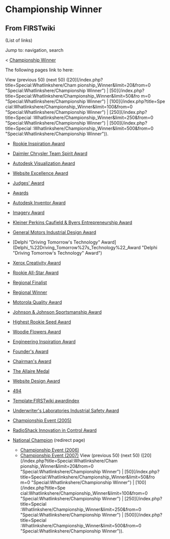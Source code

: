 # Championship Winner

## From FIRSTwiki

(List of links)

Jump to: navigation, search

< [Championship Winner](/index.php?title=Championship_Winner&redirect=no "Championship Winner")

The following pages link to here:

View (previous 50) (next 50) ([20](/index.php?title=Special:Whatlinkshere/Cham
pionship_Winner&limit=20&from=0 "Special:Whatlinkshere/Championship Winner") | [50](/index.php?title=Special:Whatlinkshere/Championship_Winner&limit=50&fro
m=0 "Special:Whatlinkshere/Championship Winner") | [100](/index.php?title=Spe
cial:Whatlinkshere/Championship_Winner&limit=100&from=0 "Special:Whatlinkshere/Championship Winner") | [250](/index.php?title=Special
:Whatlinkshere/Championship_Winner&limit=250&from=0 "Special:Whatlinkshere/Championship Winner") | [500](/index.php?title=Special
:Whatlinkshere/Championship_Winner&limit=500&from=0 "Special:Whatlinkshere/Championship Winner")).

- [Rookie Inspiration Award](Rookie_Inspiration_Award "Rookie Inspiration Award")
- [Daimler Chrysler Team Spirit Award](Daimler_Chrysler_Team_Spirit_Award "Daimler Chrysler Team Spirit Award")
- [Autodesk Visualization Award](Autodesk_Visualization_Award "Autodesk Visualization Award")
- [Website Excellence Award](Website_Excellence_Award "Website Excellence Award")
- [Judges' Award](Judges%27_Award "Judges' Award")
- [Awards](Awards "Awards")
- [Autodesk Inventor Award](Autodesk_Inventor_Award "Autodesk Inventor Award")
- [Imagery Award](Imagery_Award "Imagery Award")
- [Kleiner Perkins Caufield & Byers Entrepreneurship Award](Kleiner_Perkins_Caufield_%26_Byers_Entrepreneurship_Award "Kleiner Perkins Caufield & Byers Entrepreneurship Award")
- [General Motors Industrial Design Award](General_Motors_Industrial_Design_Award "General Motors Industrial Design Award")
- [Delphi "Driving Tomorrow's Technology" Award](Delphi_%22Driving_Tomorrow%27s_Technology%22_Award "Delphi "Driving Tomorrow's Technology" Award")
- [Xerox Creativity Award](Xerox_Creativity_Award "Xerox Creativity Award")
- [Rookie All-Star Award](Rookie_All-Star_Award "Rookie All-Star Award")
- [Regional Finalist](Regional_Finalist "Regional Finalist")
- [Regional Winner](Regional_Winner "Regional Winner")
- [Motorola Quality Award](Motorola_Quality_Award "Motorola Quality Award")
- [Johnson & Johnson Sportsmanship Award](Johnson_%26_Johnson_Sportsmanship_Award "Johnson & Johnson Sportsmanship Award")
- [Highest Rookie Seed Award](Highest_Rookie_Seed_Award "Highest Rookie Seed Award")
- [Woodie Flowers Award](Woodie_Flowers_Award "Woodie Flowers Award")
- [Engineering Inspiration Award](Engineering_Inspiration_Award "Engineering Inspiration Award")
- [Founder's Award](Founder%27s_Award "Founder's Award")
- [Chairman's Award](Chairman%27s_Award "Chairman's Award")
- [The Allaire Medal](The_Allaire_Medal "The Allaire Medal")
- [Website Design Award](Website_Design_Award "Website Design Award")
- [494](494 "494")
- [Template:FIRSTwiki awardindex](Template:FIRSTwiki_awardindex "Template:FIRSTwiki awardindex")
- [Underwriter's Laboratories Industrial Safety Award](Underwriter%27s_Laboratories_Industrial_Safety_Award "Underwriter's Laboratories Industrial Safety Award")
- [Championship Event (2005)](Championship_Event_%282005%29 "Championship Event \(2005\)")
- [RadioShack Innovation in Control Award](RadioShack_Innovation_in_Control_Award "RadioShack Innovation in Control Award")
- [National Champion](/index.php?title=National_Champion&redirect=no "National Champion") (redirect page) 

  - [Championship Event (2006)](Championship_Event_%282006%29 "Championship Event \(2006\)")
  - [Championship Event (2007)](Championship_Event_%282007%29 "Championship Event \(2007\)") View (previous 50) (next 50) ([20](/index.php?title=Special:Whatlinkshere/Cham
    pionship_Winner&limit=20&from=0 "Special:Whatlinkshere/Championship Winner") | [50](/index.php?title=Special:Whatlinkshere/Championship_Winner&limit=50&fro
    m=0 "Special:Whatlinkshere/Championship Winner") | [100](/index.php?title=Spe
    cial:Whatlinkshere/Championship_Winner&limit=100&from=0 "Special:Whatlinkshere/Championship Winner") | [250](/index.php?title=Special
    :Whatlinkshere/Championship_Winner&limit=250&from=0 "Special:Whatlinkshere/Championship Winner") | [500](/index.php?title=Special
    :Whatlinkshere/Championship_Winner&limit=500&from=0 "Special:Whatlinkshere/Championship Winner")).
